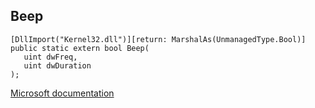## Beep

```
[DllImport("Kernel32.dll")][return: MarshalAs(UnmanagedType.Bool)]
public static extern bool Beep(
   uint dwFreq,
   uint dwDuration
);
```

[Microsoft documentation](TODO)
